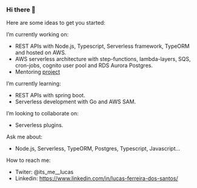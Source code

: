 ### Hi there 👋

Here are some ideas to get you started:

I’m currently working on: 
- REST APIs with Node.js, Typescript, Serverless framework, TypeORM and hosted on AWS.
- AWS serverless architecture with step-functions, lambda-layers, SQS, cron-jobs, cognito user pool and RDS Aurora Postgres.
- Mentoring [project](https://github.com/bigLucas/basic_express_api)

I’m currently learning:
- REST APIs with spring boot.
- Serverless development with Go and AWS SAM.

I’m looking to collaborate on:
- Serverless plugins.

Ask me about:
- Node.js, Serverless, TypeORM, Postgres, Typescript, Javascript...

How to reach me:
- Twiter: @its_me__lucas
- Linkedin: https://www.linkedin.com/in/lucas-ferreira-dos-santos/
